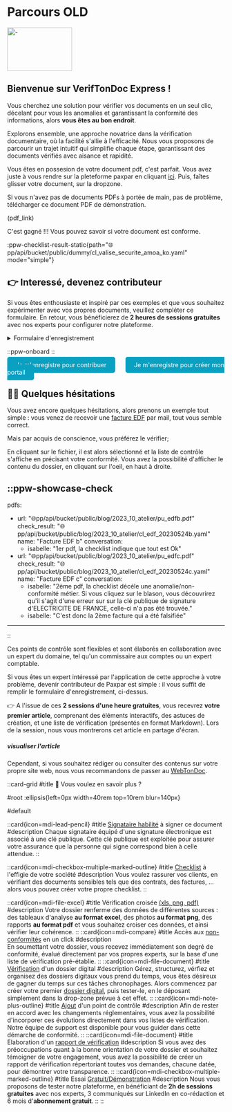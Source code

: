 # Parcours OLD


<img src="/data/logo_vtd.svg" alt="-" width="150" height="100"/>

## Bienvenue sur VerifTonDoc Express !

Vous cherchez une solution pour vérifier vos documents en un seul clic, décelant pour vous les anomalies et garantissant la conformité des informations, alors **vous êtes au bon endroit**.

Explorons ensemble, une approche novatrice dans la vérification documentaire, où la facilité s'allie à l'efficacité. Nous vous proposons de parcourir un trajet intuitif qui simplifie chaque étape, garantissant des documents vérifiés avec aisance et rapidité.

Vous êtes en possesion de votre document pdf, c'est parfait. Vous avez juste à vous rendre sur la pleteforme paxpar en cliquant [ici](`https://ng.paxpar.io/check`). Puis, faîtes glisser votre document, sur la dropzone.

Si vous n'avez pas de documents PDFs à portée de main, pas de problème, télécharger ce document PDF de démonstration.

(pdf_link)

C'est gagné !!!
Vous pouvez savoir si votre document est conforme.

:ppw-checklist-result-static{path="🌐pp/api/bucket/public/dummy/cl_valise_securite_amoa_ko.yaml" mode="simple"}

## 👉 Interessé, devenez contributeur

Si vous êtes enthousiaste et inspiré par ces exemples et que vous souhaitez expérimenter avec vos propres documents, veuillez compléter ce formulaire. En retour, vous bénéficierez de **2 heures de sessions gratuites** avec nos experts pour configurer notre plateforme.

<details>
<summary>Formulaire d'enregistrement</summary>
1. Désposez les documents suivants

   - [ ] un document signé par vos soins (nom et adresse de la personne)
   - [ ] un document que vous souhaitez analyser

2. Quel est votre nom et votre prénom ? (Réponse courte)
   [Réponse ici]
3. Quel est votre numéro de téléphone ? (Réponse courte)

   [Réponse ici]
4. Je m'identifie par 
   - [ ] email
   - [ ] SMS
   - [ ] google
   - [ ] github
   - [ ] gitlab
5. Avez-vous des remarques ?
  [Réponse ici]
6. Je valide 
   - [ ] le partage de mes documents avec l'équipe support
   - [ ] les [CGVs](/cgvs) de paxpar
</details>

::ppw-onboard
::



<div class="button-container">

  <a href="https://ng.uat.paxpar.tech/gallery/checklist" style="background-color: #09A0C1; color: white; padding: 10px 20px; text-decoration: none; border-radius: 5px;margin-right: 20px; ">Je m'enregistre pour contribuer</a>
  <a href="https://ng.paxpar.io/blog/portail" style="background-color: #09A0C1; color: white; padding: 10px 20px; text-decoration: none; border-radius: 5px;">Je m'enregistre pour créer mon portail</a>



</div>


## 🤔💭 Quelques hésitations

Vous avez encore quelques hésitations, alors prenons un exemple tout simple : vous venez de recevoir une [facture EDF]() par mail, tout vous semble correct.

Mais par acquis de conscience, vous préférez le vérifier;

En cliquant sur le fichier, il est alors sélectionné et la liste de contrôle s'affiche en précisant votre conformité. Vous avez la possibilité d'afficher le contenu du dossier, en cliquant sur l'oeil, en haut à droite.

::ppw-showcase-check
---  
pdfs:
- url: "🌐pp/api/bucket/public/blog/2023_10_atelier/pu_edfb.pdf"
  check_result: "🌐pp/api/bucket/public/blog/2023_10_atelier/cl_edf_20230524b.yaml"
  name: "Facture EDF b"
  conversation:
    - isabelle: "1er pdf, la checklist indique que tout est Ok"
- url: "🌐pp/api/bucket/public/blog/2023_10_atelier/pu_edfc.pdf"
  check_result: "🌐pp/api/bucket/public/blog/2023_10_atelier/cl_edf_20230524c.yaml"
  name: "Facture EDF c"
  conversation:
    - isabelle: "2ème pdf, la checklist décéle une anomalie/non-conformité métier. Si vous cliquez sur le blason, vous découvrirez qu'il s'agit d'une erreur sur sur la clé publique de signature d'ELECTRICITE DE FRANCE, celle-ci n'a pas été trouvée." 
    - isabelle: "C'est donc la 2ème facture qui a été falsifiée"                    
---
:: 

Ces points de contrôle sont flexibles et sont élaborés en collaboration avec un expert du domaine, tel qu'un commissaire aux comptes ou un expert comptable. 

Si vous êtes un expert intéressé par l'application de cette approche à votre problème, devenir contributeur de Paxpar est simple : il vous suffit de remplir le formulaire d'enregistrement, ci-dessus.

👉 A l'issue de ces **2 sessions d'une heure gratuites**, vous recevrez **votre premier article**, comprenant des éléments interactifs, des astuces de création, et une liste de vérification (présentés en format Markdown). Lors de la session, nous vous montrerons cet article en partage d'écran.

##### visualiser l'article

Cependant, si vous souhaitez rédiger ou consulter des contenus sur votre propre site web, nous vous recommandons de passer au [WebTonDoc](/blog/portail).


::card-grid
#title
🧐 Vous voulez en savoir plus ?

#root
:ellipsis{left=0px width=40rem top=10rem blur=140px}

#default

  ::card{icon=mdi-lead-pencil}
  #title
  [Signataire habilité](/blog/contributeur/check/signataire) à signer ce document
  #description
  Chaque signataire équipé d'une signature électronique est associé à une clé publique. Cette clé publique est exploitée pour assurer votre assurance que la personne qui signe correspond bien à celle attendue.
  ::

  ::card{icon=mdi-checkbox-multiple-marked-outline}
  #title
  [Checklist](/blog/contributeur/check/specify_checklist) à l'effigie de votre société
  #description
  Vous voulez rassurer vos clients, en vérifiant des documents sensibles tels que des contrats, des factures, ... alors vous pouvez créer votre propre checklist.
  ::

  ::card{icon=mdi-file-excel}
  #title
  Vérification croisée [(xls, png, pdf)](/blog/contribteur/check/check_all)
  #description
  Votre dossier renferme des données de différentes sources : des tableaux d'analyse **au format excel**, des photos **au format png**, des rapports **au format pdf** et vous souhaitez croiser ces données, et ainsi vérifier leur cohérence.
  ::
  ::card{icon=mdi-compare}
  #title
  Accès aux [non-conformités](/blog/contributeur/check/nocompliance) en un click
  #description  
  En soumettant votre dossier, vous recevez immédiatement son degré de conformité, évalué directement par vos propres experts, sur la base d'une liste de vérification pré-établie.
  ::
  ::card{icon=mdi-file-document}
  #title
  [Vérification](/blog/contributeur/check/check_folder) d'un dossier digital
  #description
  Gérez, structurez, vérfiez et organisez des dossiers digitaux vous prend du temps, vous êtes désireux de gagner du temps sur ces tâches chronophages. Alors commencez par créer votre premier [dossier digital](/blog/contributeur/craft/create_folder), puis tester-le, en le déposant simplement dans la drop-zone prévue à cet effet.
  ::
  ::card{icon=mdi-note-plus-outline}
  #title
  [Ajout](/blog/contributeur/check/add_checkpoint) d'un point de contrôle
  #description
  Afin de rester en accord avec les changements réglementaires, vous avez la possibilité d'incorporer ces évolutions directement dans vos listes de vérification. Notre équipe de support est disponible pour vous guider dans cette démarche de conformité.
  ::
  ::card{icon=mdi-file-document}
  #title
  Elaboration d'un [rapport de vérification](/blog/contributeur/check/check_report)
  #description
  Si vous avez des préoccupations quant à la bonne orientation de votre dossier et souhaitez témoigner de votre engagement, vous avez la possibilité de créer un rapport de vérification répertoriant toutes vos demandes, chacune datée, pour démontrer votre transparence.
  ::
  ::card{icon=mdi-checkbox-multiple-marked-outline}
  #title
  Essai [Gratuit/Démonstration](/blog/contributeur)
  #description
  Nous vous proposons de tester notre plateforme, en bénéficiant de **2h de sessions gratuites** avec nos experts, 3 communiqués sur LinkedIn en co-rédaction et 6 mois d'**abonnement gratuit**.
  ::
::
